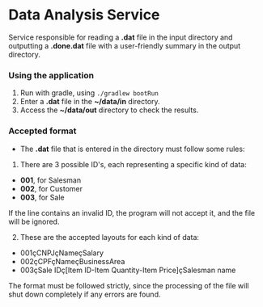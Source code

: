 # Data Analysis Service

Service responsible for reading a **.dat** file in the input directory and outputting a **.done.dat** file with a
user-friendly summary in the output directory.

### Using the application

1. Run with gradle, using `./gradlew bootRun`
2. Enter a **.dat** file in the **~/data/in** directory.
3. Access the **~/data/out** directory to check the results.

### Accepted format

- The **.dat** file that is entered in the directory must follow some rules:

1. There are 3 possible ID's, each representing a specific kind of data:

- **001**, for Salesman
- **002**, for Customer
- **003**, for Sale

If the line contains an invalid ID, the program will not accept it, and the file will be ignored.

2. These are the accepted layouts for each kind of data:

- 001çCNPJçNameçSalary
- 002çCPFçNameçBusinessArea
- 003çSale IDç[Item ID-Item Quantity-Item Price]çSalesman name

The format must be followed strictly, since the processing of the file will shut down completely if any errors are
found.






